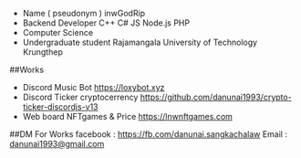 



- Name ( pseudonym ) inwGodRip
- Backend Developer C++ C# JS Node.js PHP
- Computer Science
- Undergraduate student Rajamangala University of Technology Krungthep

##Works
- Discord Music Bot https://loxybot.xyz
- Discord Ticker cryptocerrency https://github.com/danunai1993/crypto-ticker-discordjs-v13
- Web board NFTgames & Price https://lnwnftgames.com

##DM For Works
facebook : https://fb.com/danunai.sangkachalaw
Email :  danunai1993@gmail.com
